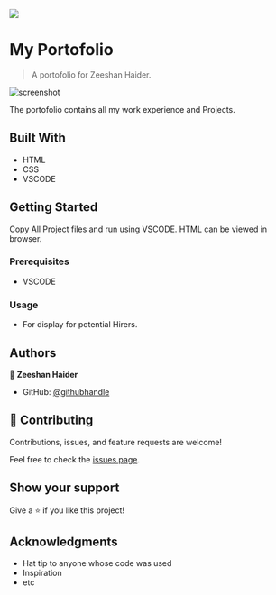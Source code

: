 ![](https://img.shields.io/badge/Microverse-blueviolet)

# My Portofolio

> A portofolio for Zeeshan Haider.

![screenshot](https://user-images.githubusercontent.com/90556221/143334400-f9701887-0397-4e68-9291-8b0ad6e23073.png)

The portofolio contains all my work experience and Projects.

## Built With

- HTML
- CSS
- VSCODE

## Getting Started

Copy All Project files and run using VSCODE. HTML can be viewed in browser.


### Prerequisites
- VSCODE

### Usage
- For display for potential Hirers.


## Authors

👤 **Zeeshan Haider**

- GitHub: [@githubhandle](https://github.com/zhadier)


## 🤝 Contributing

Contributions, issues, and feature requests are welcome!

Feel free to check the [issues page](../../issues/).

## Show your support

Give a ⭐️ if you like this project!

## Acknowledgments

- Hat tip to anyone whose code was used
- Inspiration
- etc
